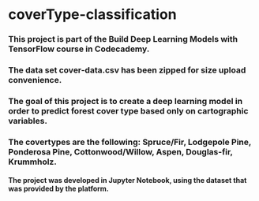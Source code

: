 # coverType-classification

### This project is part of the **Build Deep Learning Models with TensorFlow** course in Codecademy.
### The data set cover-data.csv has been zipped for size upload convenience.
### The goal of this project is to create a deep learning model in order to predict forest cover type based only on cartographic variables. 
### The covertypes are the following: Spruce/Fir, Lodgepole Pine, Ponderosa Pine, Cottonwood/Willow, Aspen, Douglas-fir, Krummholz.

#### The project was developed in Jupyter Notebook, using the dataset that was provided by the platform.
